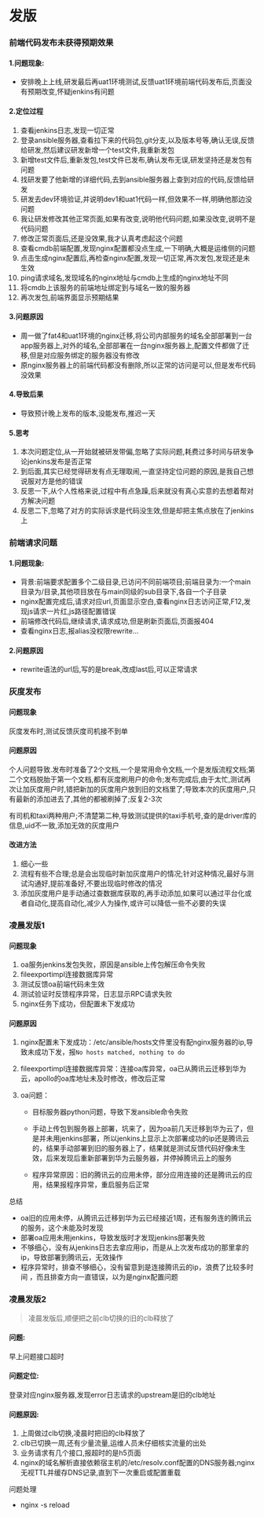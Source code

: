 # 发版

### 前端代码发布未获得预期效果

#### 1.问题现象:

* 安排晚上上线,研发最后再uat1环境测试,反馈uat1环境前端代码发布后,页面没有预期改变,怀疑jenkins有问题

#### 2.定位过程

1. 查看jenkins日志,发现一切正常
2. 登录ansible服务器,查看拉下来的代码包,git分支,以及版本号等,确认无误,反馈给研发,然后建议研发新增一个test文件,我重新发包
3. 新增test文件后,重新发包,test文件已发布,确认发布无误,研发坚持还是发包有问题
4. 找研发要了他新增的详细代码,去到ansible服务器上查到对应的代码,反馈给研发
5. 研发去dev环境验证,并说明dev1和uat1代码一样,但效果不一样,明确他那边没问题
6. 我让研发修改其他正常页面,如果有改变,说明他代码问题,如果没改变,说明不是代码问题
7. 修改正常页面后,还是没效果,我才认真考虑起这个问题
8. 查看cmdb前端配置,发现nginx配置都没点生成,一下明确,大概是运维侧的问题
9. 点击生成nginx配置后,再检查nginx配置,发现一切正常,再次发包,发现还是未生效
10. ping请求域名,发现域名的nginx地址与cmdb上生成的nginx地址不同
11. 将cmdb上该服务的前端地址绑定到与域名一致的服务器
12. 再次发包,前端界面显示预期结果

#### 3.问题原因

* 周一做了fat4和uat1环境的nginx迁移,将公司内部服务的域名全部部署到一台app服务器上,对外的域名,全部部署在一台nginx服务器上,配置文件都做了迁移,但是对应服务绑定的服务器没有修改
* 原nginx服务器上的前端代码都没有删除,所以正常的访问是可以,但是发布代码没效果

#### 4.导致后果

* 导致预计晚上发布的版本,没能发布,推迟一天

#### 5.思考

1. 本次问题定位,从一开始就被研发带偏,忽略了实际问题,耗费过多时间与研发争论jenkins发布是否正常
2. 到后面,其实已经觉得研发有点无理取闹,一直坚持定位问题的原因,是我自己想说服对方是他的错误
3. 反思一下,从个人性格来说,过程中有点急躁,后来就没有真心实意的去想着帮对方解决问题
4. 反思二下,忽略了对方的实际诉求是代码没生效,但是却把主焦点放在了jenkins上

### 前端请求问题

#### 1.问题现象:

* 背景:前端要求配置多个二级目录,已访问不同前端项目;前端目录为:一个main目录为/目录,其他项目放在与main同级的sub目录下,各自一个子目录
* nginx配置完成后,请求对应url,页面显示空白,查看nginx日志访问正常,F12,发现js请求一片红,js路径配置错误
* 前端修改代码后,继续请求,请求成功,但是刷新页面后,页面报404
* 查看nginx日志,报alias没权限rewrite...

#### 2.问题原因

* rewrite语法的url后,写的是break,改成last后,可以正常请求



### 灰度发布

#### 问题现象

灰度发布时,测试反馈灰度司机接不到单

#### 问题原因

个人问题导致.发布时准备了2个文档,一个是常用命令文档,一个是发版流程文档;第二个文档脱胎于第一个文档,都有灰度刷用户的命令;发布完成后,由于太忙,测试再次让加灰度用户时,错把新加的灰度用户放到旧的文档里了;导致本次的灰度用户,只有最新的添加进去了,其他的都被刷掉了;反复2-3次

有司机和taxi两种用户;不清楚第二种,导致测试提供的taxi手机号,查的是driver库的信息,uid不一致,添加无效的灰度用户

#### 改进方法

1. 细心一些
2. 流程有些不合理;总是会出现临时新加灰度用户的情况;针对这种情况,最好与测试沟通好,提前准备好,不要出现临时修改的情况
3. 添加灰度用户是手动通过查数据库获取的,再手动添加,如果可以通过平台化或者自动化,提高自动化,减少人为操作,或许可以降低一些不必要的失误

### 凌晨发版1

#### 问题现象

1. oa服务jenkins发包失败，原因是ansible上传包解压命令失败
2. fileexportimpl连接数据库异常
3. 测试反馈oa前端代码未生效
4. 测试验证时反馈程序异常，日志显示RPC请求失败
5. nginx任务下成功，但配置未下发成功

#### 问题原因

1. nginx配置未下发成功：/etc/ansible/hosts文件里没有配nginx服务器的ip,导致未成功下发，报`No hosts matched, nothing to do`

2. fileexportimpl连接数据库异常：连接oa库异常，oa已从腾讯云迁移到华为云，apollo的oa库地址未及时修改，修改后正常

3. oa问题：

   * 目标服务器python问题，导致下发ansible命令失败

   * 手动上传包到服务器上部署，坑来了，因为oa前几天迁移到华为云了，但是并未用jenkins部署，所以jenkins上显示上次部署成功的ip还是腾讯云的，结果手动部署到旧的服务器上了，结果就是测试反馈代码好像未生效，后来发现后重新部署到华为云服务器，并停掉腾讯云上的服务
   * 程序异常原因：旧的腾讯云的应用未停，部分应用连接的还是腾讯云的应用，结果报程序异常，重启服务后正常

总结

* oa旧的应用未停，从腾讯云迁移到华为云已经接近1周，还有服务连的腾讯云的服务，这个未能及时发现
* 部署oa应用未用jenkins，导致发版时才发现jenkins部署失败
* 不够细心，没有从jenkins日志去拿应用ip，而是从上次发布成功的那里拿的ip，导致部署到腾讯云，无效操作
* 程序异常时，排查不够细心，没有留意到是连接腾讯云的ip，浪费了比较多时间 ，而且排查方向一直错误，以为是nginx配置问题

### 凌晨发版2

> 凌晨发版后,顺便把之前clb切换的旧的clb释放了

#### 问题:

早上问题接口超时

#### 问题定位:

登录对应nginx服务器,发现error日志请求的upstream是旧的clb地址

#### 问题原因:

1. 上周做过clb切换,凌晨时把旧的clb释放了
2. clb已切换一周,还有少量流量,运维人员未仔细核实流量的出处
3. 业务请求有几个接口,报超时的是h5页面
4. nginx的域名解析直接依赖宿主机的/etc/resolv.conf配置的DNS服务器;nginx无视TTL并缓存DNS记录,直到下一次重启或配置重载

问题处理

* nginx -s reload
